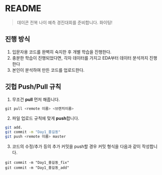 # README

> 데이콘 전복 나이 예측 경진대회를 준비합니다. 화이팅!



## 진행 방식

1. 입문자용 코드를 완벽히 숙지한 후 개별 학습을 진행한다.
2. 충분한 학습이 진행되었다면, 각자 데이터를 가지고 EDA부터 데이터 분석까지 진행한다
3. 본인이 분석하여 만든 코드를 업로드한다.



## 깃헙 Push/Pull 규칙

1. 무조건 **pull** 먼저 해줍니다.

```python
git pull <remote 이름> <브랜치이름> 
```

2. 파일 업로드 규칙에 맞게 **push**합니다.

```bash
git add.
git commit -m "Day1_홍길동"
git push <remote 이름> master
```

3. 코드의 수정/추가 등의 추가 커밋을 push할 경우 커밋 형식을 다음과 같이 작성합니다.

```
git commit -m "Day1_홍길동_fix"
git commit -m "Day1_홍길동_add"
```

